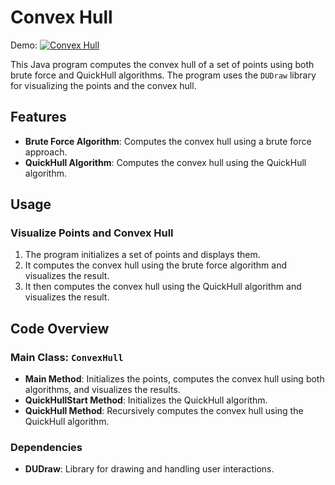 # Convex Hull

Demo:
[![Convex Hull](https://img.youtube.com/vi/WBNjOkRs1NU/0.jpg)](https://www.youtube.com/watch?v=WBNjOkRs1NU)

This Java program computes the convex hull of a set of points using both brute force and QuickHull algorithms. The program uses the `DUDraw` library for visualizing the points and the convex hull.

## Features

- **Brute Force Algorithm**: Computes the convex hull using a brute force approach.
- **QuickHull Algorithm**: Computes the convex hull using the QuickHull algorithm.

## Usage

### Visualize Points and Convex Hull

1. The program initializes a set of points and displays them.
2. It computes the convex hull using the brute force algorithm and visualizes the result.
3. It then computes the convex hull using the QuickHull algorithm and visualizes the result.

## Code Overview

### Main Class: `ConvexHull`

- **Main Method**: Initializes the points, computes the convex hull using both algorithms, and visualizes the results.
- **QuickHullStart Method**: Initializes the QuickHull algorithm.
- **QuickHull Method**: Recursively computes the convex hull using the QuickHull algorithm.

### Dependencies

- **DUDraw**: Library for drawing and handling user interactions.
